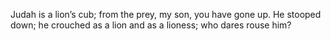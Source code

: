 Judah is a lion’s cub; from the prey, my son, you have gone up. He stooped down; he crouched as a lion and as a lioness; who dares rouse him?
